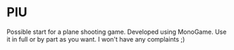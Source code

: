 # PIU
Possible start for a plane shooting game. Developed using MonoGame.
Use it in full or by part as you want. I won't have any complaints ;)
